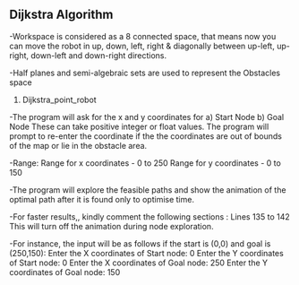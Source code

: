 ## Dijkstra Algorithm

-Workspace is considered as a 8 connected space, that means now you can move the robot in up, down, left, right & diagonally between up-left, up-right, down-left and down-right directions.

-Half planes and semi-algebraic sets are used to represent the Obstacles space

1. Dijkstra_point_robot

  -The program will ask for the x and y coordinates for 
    a) Start Node
    b) Goal Node
    These can take positive integer or float values. The program will prompt to re-enter the coordinate if the the coordinates are out of   bounds of the map or lie in the obstacle area.

-Range:
  Range for x coordinates - 0 to 250
  Range for y coordinates - 0 to 150

-The program will explore the feasible paths and show the animation of the optimal path after it is found only to optimise time.

-For faster results,, kindly comment the following sections :
  Lines 135 to 142
  This will turn off the animation during node exploration.

-For instance, the input will be as follows if the start is (0,0) and goal is (250,150):
  Enter the X coordinates of Start node: 0
  Enter the Y coordinates of Start node: 0
  Enter the X coordinates of Goal node: 250
  Enter the Y coordinates of Goal node: 150
